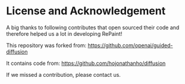 # License and Acknowledgement

A big thanks to following contributes that open sourced their code and therefore helped us a lot in developing RePaint!

This repository was forked from:
https://github.com/openai/guided-diffusion

It contains code from:
https://github.com/hojonathanho/diffusion

If we missed a contribution, please contact us.